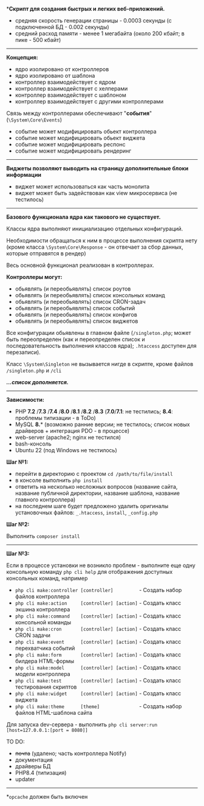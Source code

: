***Скрипт для создания быстрых и легких веб-приложений.**

- средняя скорость генерации страницы - 0.0003 секунды (с подключенной БД - 0.002 секунды)
- средний расход памяти - менее 1 мегабайта (около 200 кбайт; в пике - 500 кбайт)

-----------------


**Концепция:**

- ядро изолировано от контроллеров
- ядро изолировано от шаблона
- контроллер взаимодействует с ядром
- контроллер взаимодействует с хелперами
- контроллер взаимодействует с шаблоном
- контроллер взаимодействует с другими контроллерами

Связь между контроллерами обеспечивают "**события**" (`\System\Core\Events`)

- событие может модифицировать обьект контроллера
- событие может модифицировать обьект виджета
- событие может модифицировать респонс
- событие может модифицировать рендеринг


-----------------

**Виджеты позволяют выводить на страницу дополнительные блоки информации**

- виджет может использоваться как часть монолита
- виджет может быть задействован как view микросервиса (не тестилось)

-----------------

**Базового функционала ядра как такового не существует.**

Классы ядра выполняют инициализацию отдельных конфигураций.

Необходимости обращаться к ним в процессе выполнения скрипта нету (кроме класса `\System\Core\Response` - он отвечает за сбор данных, которые отправятся в рендер)

Весь основной функционал реализован в контроллерах.

**Контроллеры могут:**
- обьявлять (и переобьявлять) список роутов
- обьявлять (и переобьявлять) список консольных команд
- обьявлять (и переобьявлять) список CRON-задач
- обьявлять (и переобьявлять) список событий
- обьявлять (и переобьявлять) список конфигов
- обьявлять (и переобьявлять) список виджетов

Все конфигурации обьявлены в главном файле (`/singleton.php`; может быть переопределен (как и переопределен список и последовательность выполнения классов ядра); `.htaccess` доступен для перезаписи).

Класс `\System\Singleton` не вызывается нигде в скрипте, кроме файлов `/singleton.php` и `/cli`

***...список дополняется.***

------------

**Зависимости:**
- PHP **7.2** /**7.3** /**7.4** /**8.0** /**8.1** /**8.2** /**8.3** (**7.0**/**7.1**: не тестились; **8.4**: проблемы типизации - в ToDo)
- MySQL **8.*** (возможно ранние версии; не тестилось; список новых драйверов + интеграция PDO -  в процессе)
- web-server (apache2; nginx не тестился)
- bash-консоль
- Ubuntu 22 (под Windows не тестилось)

**Шаг №1:**

- перейти в директорию с проектом `cd /path/to/file/install`
- в консоле выполнить `php install`
- ответить на несколько несложных вопросов (название сайта, название публичной директории, название шаблона, название главного контроллера)
- на последнем шаге будет предложено удалить оригиналы установочных файлов: `_.htaccess`, `install`, `_config.php`

**Шаг №2:**

Выполнить `composer install`

-----------------

**Шаг №3:**

Если в процессе установки не возникло проблем - выполните еще одну консольную команду `php cli help` для отображения доступных консольных команд, например

- `php cli make:controller [controller]         `  - Создать набор файлов контроллера
- `php cli make:action     [controller] [action]`  - Создать класс экшина контроллера
- `php cli make:command    [controller] [action]`  - Создать класс консольной команды
- `php cli make:cron       [controller] [action]`  - Создать класс CRON задачи
- `php cli make:event      [controller] [action]`  - Создать класс перехватчика событий
- `php cli make:form       [controller] [action]`  - Создать класс билдера HTML-формы
- `php cli make:model      [controller] [action]`  - Создать класс модели контроллера
- `php cli make:test       [controller] [action]`  - Создать класс тестирования скриптов
- `php cli make:widget     [controller] [action]`  - Создать класс виджета
- `php cli make:theme      [theme]              `  - Создать набор файлов HTML-шаблона сайта

Для запуска dev-сервера - выполнить `php cli server:run [host=127.0.0.1:[port = 8080]]`

TO DO:

- ~~почта~~ (удалено; часть контроллера Notify)
- документация
- драйверы БД
- PHP8.4 (типизация)
- updater

------------------------------------

*`opcache` должен быть включен